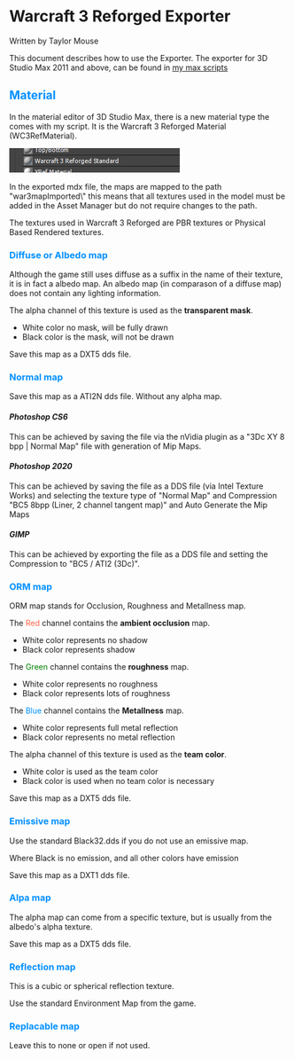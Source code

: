 # Warcraft 3 Reforged Exporter

Written by Taylor Mouse

This document describes how to use the Exporter.
The exporter for 3D Studio Max 2011 and above, can be found in [my max scripts](https://github.com/TaylorMouse/MaxScripts)

## <span style="color:#0090ff">Material</span>

In the material editor of 3D Studio Max, there is a new material type the comes with my script. It is the Warcraft 3 Reforged Material (WC3RefMaterial).

![main menu](/images/exporter_001.png)

In the exported mdx file, the maps are mapped to the path "war3mapImported\\" this means that all textures used in the model must be added in the Asset Manager but do not require changes to the path.

The textures used in Warcraft 3 Reforged are PBR textures or Physical Based Rendered textures.

### <span style="color:#0090ff">Diffuse or Albedo map</span>

Although the game still uses diffuse as a suffix in the name of their texture, it is in fact a albedo map. An albedo map (in comparason of a diffuse map) does not contain any lighting information.

The alpha channel of this texture is used as the **transparent mask**.

- White color no mask, will be fully drawn
- Black color is the mask, will not be drawn

Save this map as a DXT5 dds file.

### <span style="color:#0090ff">Normal map</span>

Save this map as a ATI2N dds file. Without any alpha map.

#### *Photoshop CS6*

This can be achieved by saving the file via the nVidia plugin as a "3Dc XY 8 bpp | Normal Map" file with generation of Mip Maps.

#### *Photoshop 2020*

This can be achieved by saving the file as a DDS file (via Intel Texture Works) and selecting the texture type of "Normal Map" and Compression "BC5 8bpp (Liner, 2 channel tangent map)" and Auto Generate the Mip Maps

#### *GIMP*

This can be achieved by exporting the file as a DDS file and setting the Compression to "BC5 / ATI2 (3Dc)".

### <span style="color:#0090ff">ORM map</span>

ORM map stands for Occlusion, Roughness and Metallness map.

The <span style="color:tomato">Red</span> channel contains the **ambient occlusion** map.

- White color represents no shadow
- Black color represents shadow

The <span style="color:green">Green</span> channel contains the **roughness** map.

- White color represents no roughness
- Black color represents lots of roughness

The <span style="color:#0090ff">Blue</span> channel contains the **Metallness** map.

- White color represents full metal reflection
- Black color represents no metal reflection

The alpha channel of this texture is used as the **team color**.

- White color is used as the team color
- Black color is used when no team color is necessary

Save this map as a DXT5 dds file.

### <span style="color:#0090ff">Emissive map</span>

Use the standard Black32.dds if you do not use an emissive map.

Where Black is no emission, and all other colors have emission

Save this map as a DXT1 dds file.

### <span style="color:#0090ff">Alpa map</span>

The alpha map can come from a specific texture, but is usually from the albedo's alpha texture.

Save this map as a DXT5 dds file.

### <span style="color:#0090ff">Reflection map</span>

This is a cubic or spherical reflection texture. 

Use the standard Environment Map from the game.

### <span style="color:#0090ff">Replacable map</span>

Leave this to none or open if not used.